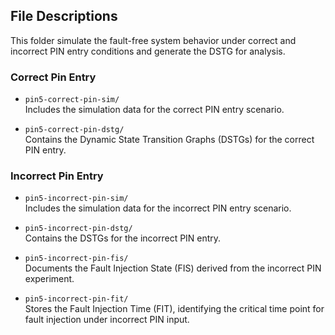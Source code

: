 ## File Descriptions 

This folder simulate the fault-free system behavior under correct and incorrect PIN entry conditions and generate the DSTG for analysis.

### Correct Pin Entry

- `pin5-correct-pin-sim/`  
  Includes the simulation data for the correct PIN entry scenario.

- `pin5-correct-pin-dstg/`  
  Contains the Dynamic State Transition Graphs (DSTGs) for the correct PIN entry.

### Incorrect Pin Entry

- `pin5-incorrect-pin-sim/`  
  Includes the simulation data for the incorrect PIN entry scenario.

- `pin5-incorrect-pin-dstg/`  
  Contains the DSTGs for the incorrect PIN entry.

- `pin5-incorrect-pin-fis/`  
  Documents the Fault Injection State (FIS) derived from the incorrect PIN experiment.

- `pin5-incorrect-pin-fit/`  
  Stores the Fault Injection Time (FIT), identifying the critical time point for fault injection under incorrect PIN input.
